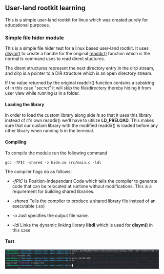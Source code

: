 ## User-land rootkit learning
This is a simple user-land rootkit for linux which was created purely for educational purposes.

### Simple file hider module
This is a simple file hider test for a linux based user-land rootkit. It uses [dlsym()](https://man7.org/linux/man-pages/man3/dlsym.3.html) to create a handle for the original [readdir()](https://man7.org/linux/man-pages/man3/readdir.3.html) function which is the normal *ls* command uses to read dirent stuctures. 

The dirent structures represent the next directory entry in the dirp stream, and dirp is a pointer to a DIR structure which is an open directory stream.

If the value returned by the original readdir() function contains a substring of in this case "secret" it will skip the file/directory thereby hiding it from user view while running *ls* in a folder.

#### Loading the library
In order to load the custom library along side *ls* so that it uses this library instead of it's own readdir() we'll have to utilize **LD_PRELOAD**. This makes sure that our custom library with the modified readdir() is loaded before any other library when running *ls* in the terminal.

#### Compiling
To compile the module run the following command
```
gcc -fPIC -shared -o hide.so src/main.c -ldl
```

The compiler flags do as follows:
- *-fPIC* Is Position-Independant Code which tells the compiler to generate code that can be relocated at runtime without modifications. This is a requirement for building shared libraries.
   
- *-shared* Tells the compiler to produce a shared library file instead of an executable (.so)

- *-o* Just specifies the output file name. 

- *-ldl* Links the dynamic linking library **libdl** which is used for **dlsym()** in this case


#### Test
![image](./test/test.png)
